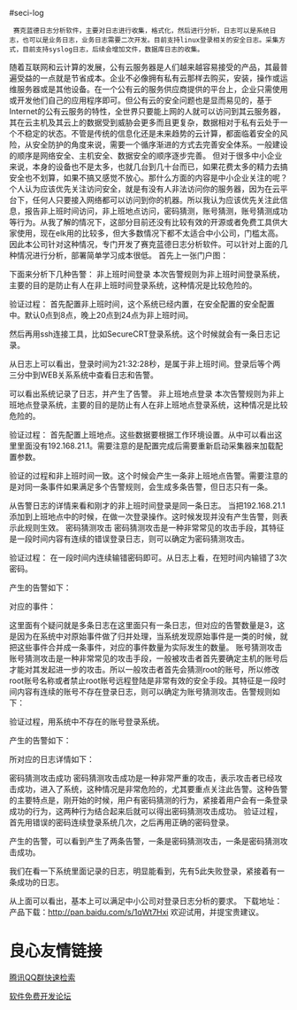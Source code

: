 #seci-log
 
     
     赛克蓝德日志分析软件，主要对日志进行收集，格式化，然后进行分析，日志可以是系统日志，也可以是业务日志，业务日志需要二次开发。目前支持linux登录相关的安全日志。采集方式，目前支持syslog日志，后续会增加文件，数据库日志的收集。
     
 随着互联网和云计算的发展，公有云服务器是人们越来越容易接受的产品，其最普遍受益的一点就是节省成本。企业不必像拥有私有云那样去购买，安装，操作或运维服务器或是其他设备。在一个公有云的服务供应商提供的平台上，企业只需使用或开发他们自己的应用程序即可。但公有云的安全问题也是显而易见的，基于Internet的公有云服务的特性，全世界只要能上网的人就可以访问到其云服务器，其在云主机及其云上的数据受到威胁会更多而且更复杂，数据相对于私有云处于一个不稳定的状态。不管是传统的信息化还是未来趋势的云计算，都面临着安全的风险，从安全防护的角度来说，需要一个循序渐进的方式去完善安全体系。一般建设的顺序是网络安全、主机安全、数据安全的顺序逐步完善。 
 但对于很多中小企业来说，本身的设备也不是太多，也就几台到几十台而已，如果花费太多的精力去搞安全也不划算，如果不搞又感觉不放心。那什么方面的内容是中小企业关注的呢？个人认为应该优先关注访问安全，就是有没有人非法访问你的服务器，因为在云平台下，任何人只要接入网络都可以访问到你的机器。所以我认为应该优先关注此信息，报告非上班时间访问，非上班地点访问，密码猜测，账号猜测，账号猜测成功等行为。从我了解的情况下，这部分目前还没有比较有效的开源或者免费工具供大家使用，现在elk用的比较多，但大多数情况下都不太适合中小公司，门槛太高。因此本公司针对这种情况，专门开发了赛克蓝德日志分析软件。可以针对上面的几种情况进行分析，部署简单学习成本很低。 
 首先上一张门户图： 
   
 下面来分析下几种告警： 
 非上班时间登录 
 本次告警规则为非上班时间登录系统，主要的目的是防止有人在非上班时间登录系统，这种情况是比较危险的。 
   
 验证过程： 
 首先配置非上班时间，这个系统已经内置，在安全配置的安全配置中。默认0点到8点，晚上20点到24点为非上班时间。 
   
 然后再用ssh连接工具，比如SecureCRT登录系统。这个时候就会有一条日志记录。 
   
 从日志上可以看出，登录时间为21:32:28秒，是属于非上班时间。登录后等个两三分中到WEB关系系统中查看日志和告警。 
   
   
   
 可以看出系统记录了日志，并产生了告警。 
 非上班地点登录 
 本次告警规则为非上班地点登录系统，主要的目的是防止有人在非上班地点登录系统，这种情况是比较危险的。 
   
 验证过程： 
 首先配置上班地点。这些数据要根据工作环境设置。从中可以看出这里里面没有192.168.21.1。需要注意的是配置完成后需要重新启动采集器来加载配置参数。 
   
 验证的过程和非上班时间一致。这个时候会产生一条非上班地点告警。需要注意的是对同一条事件如果满足多个告警规则，会生成多条告警，但日志只有一条。 
   
   
 从告警日志的详情来看和刚才的非上班时间登录是同一条日志。 
 当把192.168.21.1添加到上班地点中的时候，在做一次登录操作。这时候发现并没有产生告警，则表示此规则生效。 
 密码猜测攻击 
 密码猜测攻击是一种非常常见的攻击手段，其特征是一段时间内容有连续的错误登录日志，则可以确定为密码猜测攻击。 
   
 验证过程： 
 在一段时间内连续输错密码即可。从日志上看，在短时间内输错了3次密码。 
   
 产生的告警如下： 
   
 对应的事件： 
   
 这里面有个疑问就是多条日志在这里面只有一条日志，但对应的告警数量是3，这是因为在系统中对原始事件做了归并处理，当系统发现原始事件是一类的时候，就把这些事件合并成一条事件，对应的事件数量为实际发生的数量。 
 账号猜测攻击 
 账号猜测攻击是一种非常常见的攻击手段，一般被攻击者首先要确定主机的账号后才能对其发起进一步的攻击。所以一般攻击者首先会猜测root的账号，所以修改root账号名称或者禁止root账号远程登陆是非常有效的安全手段。其特征是一段时间内容有连续的账号不存在登录日志，则可以确定为账号猜测攻击。告警规则如下： 
   
 验证过程，用系统中不存在的账号登录系统。 
   
 产生的告警如下： 
   
 所对应的日志详情如下： 
   
 密码猜测攻击成功 
 密码猜测攻击成功是一种非常严重的攻击，表示攻击者已经攻击成功，进入了系统，这种情况是非常危险的，尤其要重点关注此告警。这种告警的主要特点是，刚开始的时候，用户有密码猜测的行为，紧接着用户会有一条登录成功的行为，这两种行为结合起来后就可以得出密码猜测攻击成功。 
 验证过程，首先用错误的密码连续登录系统几次，之后再用正确的密码登录。 
   
 产生的告警，可以看到产生了两条告警，一条是密码猜测攻击，一条是密码猜测攻击成功。 
   
 我们在看一下系统里面记录的日志，明显能看到，先有5此失败登录，紧接着有一条成功的日志。 
   
 从上面可以看出，基本上可以满足中小公司对登录日志分析的要求。 
 下载地址： 
 产品下载：http://pan.baidu.com/s/1qWt7Hxi 
 欢迎试用，并提宝贵建议。 
 

 # 良心友情链接

[腾讯QQ群快速检索](http://u.720life.cn/s/8cf73f7c)

[软件免费开发论坛](http://u.720life.cn/s/bbb01dc0)